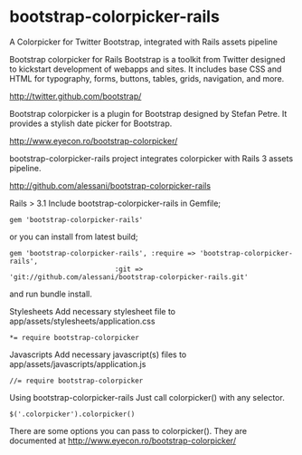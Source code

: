 bootstrap-colorpicker-rails
===========================

A Colorpicker for Twitter Bootstrap, integrated with Rails assets pipeline

Bootstrap colorpicker for Rails
Bootstrap is a toolkit from Twitter designed to kickstart development of webapps and sites. It includes base CSS and HTML for typography, forms, buttons, tables, grids, navigation, and more.

http://twitter.github.com/bootstrap/

Bootstrap colorpicker is a plugin for Bootstrap designed by Stefan Petre. It provides a stylish date picker for Bootstrap.

http://www.eyecon.ro/bootstrap-colorpicker/

bootstrap-colorpicker-rails project integrates colorpicker with Rails 3 assets pipeline.

http://github.com/alessani/bootstrap-colorpicker-rails


Rails > 3.1
Include bootstrap-colorpicker-rails in Gemfile;

    gem 'bootstrap-colorpicker-rails'
    
or you can install from latest build;

    gem 'bootstrap-colorpicker-rails', :require => 'bootstrap-colorpicker-rails',
                              :git => 'git://github.com/alessani/bootstrap-colorpicker-rails.git'
and run bundle install.

Stylesheets
Add necessary stylesheet file to app/assets/stylesheets/application.css

    *= require bootstrap-colorpicker
    
Javascripts
Add necessary javascript(s) files to app/assets/javascripts/application.js

    //= require bootstrap-colorpicker
    
Using bootstrap-colorpicker-rails
Just call colorpicker() with any selector.

    $('.colorpicker').colorpicker()

There are some options you can pass to colorpicker(). They are documented at http://www.eyecon.ro/bootstrap-colorpicker/
